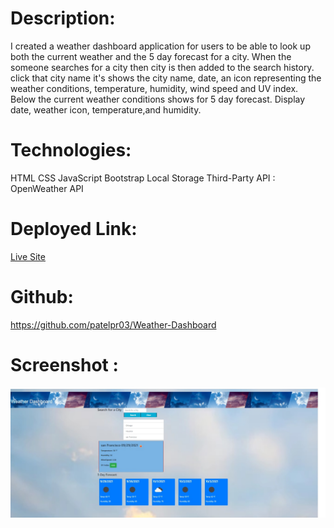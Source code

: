 # Description:

I created a weather dashboard application for users to be able to look up both the 
current weather and the 5 day forecast for a city. When the someone searches for a 
city then city is then added to the search history. click that city name it's shows the
city name, date, an icon representing the weather conditions, temperature, humidity, 
wind speed and UV index. Below the current weather conditions shows for 5 day forecast.
Display  date, weather icon, temperature,and humidity.

# Technologies:
HTML
CSS
JavaScript
Bootstrap
Local Storage
Third-Party API :  OpenWeather API

# Deployed Link:

[Live Site](https://patelpr03.github.io/Weather-Dashboard/)


# Github:
https://github.com/patelpr03/Weather-Dashboard
    

# Screenshot : 
![Weather Dashboard](./assets/images/San-Francisco-weather.jpg)

